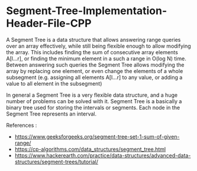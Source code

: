 # Segment-Tree-Implementation-Header-File-CPP

A Segment Tree is a data structure that allows answering range queries over an array effectively, while still being flexible enough to allow modifying the array. This includes finding the sum of consecutive array elements A[l...r], or finding the minimum element in a such a range in O(log N) time. Between answering such queries the Segment Tree allows modifying the array by replacing one element, or even change the elements of a whole subsegment (e.g. assigning all elements  A[l...r] to any value, or adding a value to all element in the subsegment)

In general a Segment Tree is a very flexible data structure, and a huge number of problems can be solved with it. Segment Tree is a basically a binary tree used for storing the intervals or segments. Each node in the Segment Tree represents an interval. 

References :
* https://www.geeksforgeeks.org/segment-tree-set-1-sum-of-given-range/
* https://cp-algorithms.com/data_structures/segment_tree.html
* https://www.hackerearth.com/practice/data-structures/advanced-data-structures/segment-trees/tutorial/




